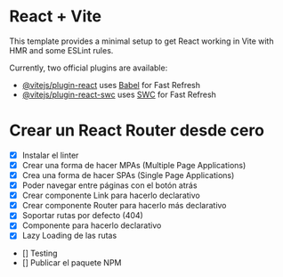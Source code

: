 # React + Vite

This template provides a minimal setup to get React working in Vite with HMR and some ESLint rules.

Currently, two official plugins are available:

- [@vitejs/plugin-react](https://github.com/vitejs/vite-plugin-react/blob/main/packages/plugin-react/README.md) uses [Babel](https://babeljs.io/) for Fast Refresh
- [@vitejs/plugin-react-swc](https://github.com/vitejs/vite-plugin-react-swc) uses [SWC](https://swc.rs/) for Fast Refresh

# Crear un React Router desde cero

- [x] Instalar el linter
- [x] Crear una forma de hacer MPAs (Multiple Page Applications)
- [x] Crea una forma de hacer SPAs (Single Page Applications)
- [x] Poder navegar entre páginas con el botón atrás
- [x] Crear componente Link para hacerlo declarativo
- [x] Crear componente Router para hacerlo más declarativo
- [x] Soportar rutas por defecto (404)
- [x] Componente <Route /> para hacerlo declarativo
- [x] Lazy Loading de las rutas
- [] Testing
- [] Publicar el paquete NPM
